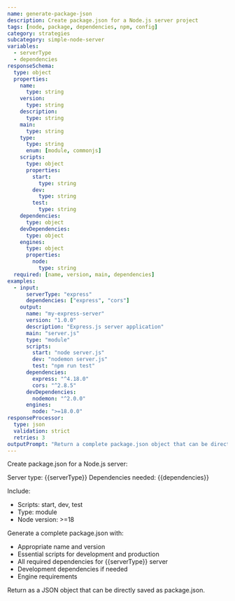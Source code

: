 ```yaml
---
name: generate-package-json
description: Create package.json for a Node.js server project
tags: [node, package, dependencies, npm, config]
category: strategies
subcategory: simple-node-server
variables:
  - serverType
  - dependencies
responseSchema:
  type: object
  properties:
    name:
      type: string
    version:
      type: string
    description:
      type: string
    main:
      type: string
    type:
      type: string
      enum: [module, commonjs]
    scripts:
      type: object
      properties:
        start:
          type: string
        dev:
          type: string
        test:
          type: string
    dependencies:
      type: object
    devDependencies:
      type: object
    engines:
      type: object
      properties:
        node:
          type: string
  required: [name, version, main, dependencies]
examples:
  - input:
      serverType: "express"
      dependencies: ["express", "cors"]
    output:
      name: "my-express-server"
      version: "1.0.0"
      description: "Express.js server application"
      main: "server.js"
      type: "module"
      scripts:
        start: "node server.js"
        dev: "nodemon server.js"
        test: "npm run test"
      dependencies:
        express: "^4.18.0"
        cors: "^2.8.5"
      devDependencies:
        nodemon: "^2.0.0"
      engines:
        node: ">=18.0.0"
responseProcessor:
  type: json
  validation: strict
  retries: 3
outputPrompt: "Return a complete package.json object that can be directly saved as a file."
---
```


Create package.json for a Node.js server:

Server type: {{serverType}}
Dependencies needed: {{dependencies}}

Include:
- Scripts: start, dev, test
- Type: module
- Node version: >=18

Generate a complete package.json with:
- Appropriate name and version
- Essential scripts for development and production
- All required dependencies for {{serverType}} server
- Development dependencies if needed
- Engine requirements

Return as a JSON object that can be directly saved as package.json.
